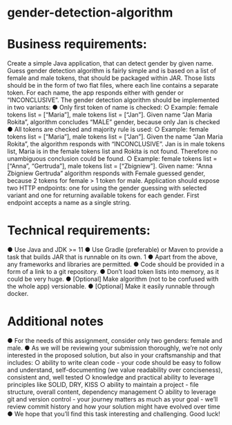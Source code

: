 # gender-detection-algorithm

# Business requirements:
Create a simple Java application, that can detect gender by given name. Guess gender detection algorithm is fairly simple and is based on a list of female and male tokens, that should be packaged within JAR. Those lists should be in the form of two flat files, where each line contains a separate token. For each name, the app responds either with gender or “INCONCLUSIVE”. The gender detection algorithm should be implemented in two variants:
   ● Only first token of name is checked:
      ○ Example: female tokens list = [“Maria”], male tokens list = [“Jan”]. Given name “Jan Maria Rokita”, algorithm concludes “MALE” gender, because only Jan is checked
   ● All tokens are checked and majority rule is used:
      ○ Example: female tokens list = [“Maria”], male tokens list = [“Jan”]. Given the name “Jan Maria Rokita”, the algorithm responds with “INCONCLUSIVE”. Jan is in male tokens list, Maria is in the female tokens list and Rokita is not found. Therefore no unambiguous conclusion could be found.
      ○ Example: female tokens list = [“Anna”, “Gertruda”], male tokens list = [“Zbigniew”]. Given name: “Anna Zbigniew Gertruda” algorithm responds with Female guessed gender, because 2 tokens for female > 1 token for male. Application should expose two HTTP endpoints: one for using the gender guessing with selected variant and one for returning available tokens for each gender. First endpoint accepts a name as a single string.
# Technical requirements:
  ● Use Java and JDK >= 11
  ● Use Gradle (preferable) or Maven to provide a task that builds JAR that is runnable on its own. 1
  ● Apart from the above, any frameworks and libraries are permitted.
  ● Code should be provided in a form of a link to a git repository.
  ● Don’t load token lists into memory, as it could be very huge.
  ● [Optional] Make algorithm (not to be confused with the whole app) versionable.
  ● [Optional] Make it easily runnable through docker.
# Additional notes
  ● For the needs of this assignment, consider only two genders: female and male.
  ● As we will be reviewing your submission thoroughly, we’re not only interested in the proposed solution, but also in your craftsmanship and that includes: 
      ○ ability to write clean code - your code should be easy to follow and understand, self-documenting (we value readability over conciseness), consistent and, well tested 
      ○ knowledge and practical ability to leverage principles like SOLID, DRY, KISS 
      ○ ability to maintain a project - file structure, overall content, dependency management
      ○ ability to leverage git and version control - your journey matters as much as your goal - we’ll review commit history and how your solution might have evolved over time
  ● We hope that you’ll find this task interesting and challenging. Good luck!
